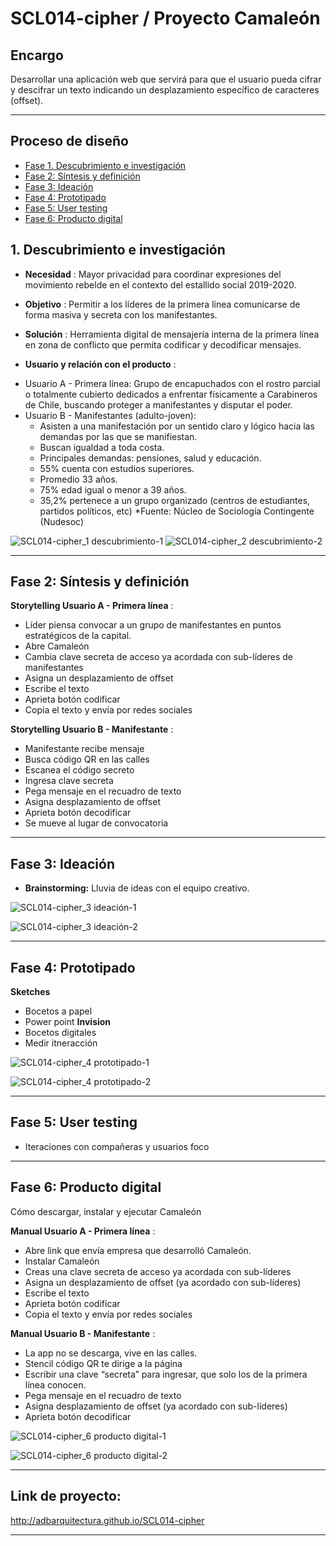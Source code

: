 # SCL014-cipher / Proyecto Camaleón

## Encargo
Desarrollar una aplicación web que servirá para que el usuario pueda cifrar y descifrar un texto indicando un desplazamiento específico de caracteres (offset).

***

## Proceso de diseño

* [Fase 1. Descubrimiento e investigación](#1-Descubrimiento-e-investigación)
* [Fase 2: Síntesis y definición](#2-Síntesis-y-definición)
* [Fase 3: Ideación](#3-Ideación)
* [Fase 4: Prototipado](#4-Prototipado)
* [Fase 5: User testing](#5-user-testing)
* [Fase 6: Producto digital](#6-producto-digital)

## 1. Descubrimiento e investigación

- **Necesidad** : Mayor privacidad para coordinar expresiones del movimiento rebelde en el contexto del estallido social 2019-2020. 
- **Objetivo** : Permitir a los líderes de la primera línea comunicarse de forma masiva y secreta con los manifestantes. 
- **Solución** : Herramienta digital de mensajería interna de la primera línea en zona de conflicto que permita codificar y decodificar mensajes.

- **Usuario y relación con el producto** : 
* Usuario A - Primera línea: Grupo de encapuchados con el rostro parcial o totalmente cubierto dedicados a enfrentar físicamente a Carabineros de Chile, buscando proteger a manifestantes y disputar el poder.
* Usuario B - Manifestantes (adulto-joven): 
  - Asisten a una manifestación por un sentido claro y lógico hacia las demandas por las que se manifiestan.
  - Buscan igualdad a toda costa.
  - Principales demandas: pensiones, salud y educación. 
  - 55% cuenta con estudios superiores.
  - Promedio 33 años.
  - 75% edad igual o menor a 39 años.
  - 35,2% pertenece a un grupo organizado (centros de estudiantes, partidos políticos, etc)
  *Fuente: Núcleo de Sociología Contingente (Nudesoc)
  
![SCL014-cipher_1  descubrimiento-1](https://user-images.githubusercontent.com/66659886/85298540-38c61b00-b472-11ea-9db3-c7a86ad4f815.png)
![SCL014-cipher_2  descubrimiento-2](https://user-images.githubusercontent.com/66659886/85299173-f05b2d00-b472-11ea-9693-2e589be0656f.png)

***

## Fase 2: Síntesis y definición

**Storytelling Usuario A - Primera línea** : 

* Líder piensa convocar a un grupo de manifestantes en puntos estratégicos de la capital.
* Abre Camaleón
* Cambia clave secreta de acceso ya acordada con sub-líderes de manifestantes
* Asigna un desplazamiento de offset
* Escribe el texto
* Aprieta botón codificar
* Copia el texto y envía por redes sociales

**Storytelling Usuario B - Manifestante** : 

* Manifestante recibe mensaje
* Busca código QR en las calles
* Escanea el código secreto
* Ingresa clave secreta
* Pega mensaje en el recuadro de texto
* Asigna desplazamiento de offset
* Aprieta botón decodificar
* Se mueve al lugar de convocatoria

***

## Fase 3: Ideación

* **Brainstorming:** Lluvia de ideas con el equipo creativo. 

![SCL014-cipher_3  ideación-1](https://user-images.githubusercontent.com/66659886/85299196-f94bfe80-b472-11ea-9089-1648bb466f94.png)

![SCL014-cipher_3  ideación-2](https://user-images.githubusercontent.com/66659886/85299207-fea94900-b472-11ea-81b1-ca3c45bf7c22.png)

***

## Fase 4: Prototipado

**Sketches**
* Bocetos a papel
* Power point
**Invision**
* Bocetos digitales
* Medir itneracción

![SCL014-cipher_4  prototipado-1](https://user-images.githubusercontent.com/66659886/85300699-e0444d00-b474-11ea-9b0a-f5c6795467e6.png)

![SCL014-cipher_4  prototipado-2](https://user-images.githubusercontent.com/66659886/85299232-05d05700-b473-11ea-9731-5c54eddc83ff.png)

***

## Fase 5: User testing

* Iteraciones con compañeras y usuarios foco

***

## Fase 6: Producto digital
Cómo descargar, instalar y ejecutar Camaleón

**Manual Usuario A - Primera línea** : 
* Abre link que envía empresa que desarrolló Camaleón.
* Instalar Camaleón
* Creas una clave secreta de acceso ya acordada con sub-líderes
* Asigna un desplazamiento de offset (ya acordado con sub-líderes)
* Escribe el texto
* Aprieta botón codificar
* Copia el texto y envía por redes sociales

**Manual Usuario B - Manifestante** : 
* La app no se descarga, vive en las calles. 
* Stencil código QR te dirige a la página
* Escribir una clave “secreta” para ingresar, que solo los de la primera línea conocen.
* Pega mensaje en el recuadro de texto
* Asigna desplazamiento de offset (ya acordado con sub-líderes)
* Aprieta botón decodificar

![SCL014-cipher_6  producto digital-1](https://user-images.githubusercontent.com/66659886/85299244-09fc7480-b473-11ea-9d67-609c63fefefb.png)

![SCL014-cipher_6  producto digital-2](https://user-images.githubusercontent.com/66659886/85299263-0f59bf00-b473-11ea-8549-0703bb009dd6.png)

***

## Link de proyecto: 
http://adbarquitectura.github.io/SCL014-cipher

***
